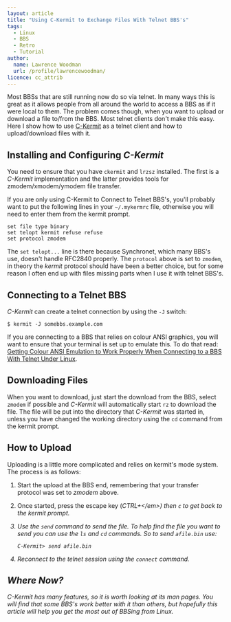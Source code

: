 ```yaml
---
layout: article
title: "Using C-Kermit to Exchange Files With Telnet BBS's"
tags:
  - Linux
  - BBS
  - Retro
  - Tutorial
author:
  name: Lawrence Woodman
  url: /profile/lawrencewoodman/
licence: cc_attrib
---
```


Most BBSs that are still running now do so via telnet.  In many ways this is great as it allows people from all around the world to access a BBS as if it were local to them.  The problem comes though, when you want to upload or download a file to/from the BBS.  Most telnet clients don't make this easy.  Here I show how to use [C-Kermit](http://www.kermitproject.org/ck90.html) as a telnet client and how to upload/download files with it.

## Installing and Configuring _C-Kermit_
You need to ensure that you have `ckermit` and `lrzsz` installed.  The first is a _C-Kermit_ implementation and the latter provides tools for zmodem/xmodem/ymodem file transfer.

If you are only using C-Kermit to Connect to Telnet BBS's, you'll probably want to put the following lines in your `~/.mykermrc` file, otherwise you will need to enter them from the kermit prompt.

    set file type binary
    set telopt kermit refuse refuse
    set protocol zmodem

The `set telopt...` line is there because Synchronet, which many BBS's use, doesn't handle RFC2840 properly.  The `protocol` above is set to `zmodem`, in theory the _kermit_ protocol should have been a better choice, but for some reason I often end up with files missing parts when I use it with telnet BBS's.

## Connecting to a Telnet BBS
_C-Kermit_ can create a telnet connection by using the `-J` switch:

    $ kermit -J somebbs.example.com

If you are connecting to a BBS that relies on colour ANSI graphics, you will want to ensure that your terminal is set up to emulate this.  To do that read: [Getting Colour ANSI Emulation to Work Properly When Connecting to a BBS With Telnet Under Linux](/2010/02/14/getting-colour-ansi-emulation-to-work-properly-when-connecting-to-a-bbs-with-telnet-under-linux/).

## Downloading Files
When you want to download, just start the download from the BBS, select `zmodem` if possible and _C-Kermit_ will automatically start `rz` to download the file.  The file will be put into the directory that _C-Kermit_ was started in, unless you have changed the working directory using the `cd` command from the kermit prompt.

## How to Upload
Uploading is a little more complicated and relies on kermit's mode system.  The process is as follows:
1. Start the upload at the BBS end, remembering that your transfer protocol was set to _zmodem_ above.
2. Once started, press the escape key (<em>CTRL+\</em>) then `c` to get back to the kermit prompt.
3. Use the `send` command to send the file.  To help find the file you want to send you can use the `ls` and `cd` commands.  So to send `afile.bin` use:

    <pre><code>C-Kermit> send afile.bin</code></pre>

4. Reconnect to the telnet session using the `connect` command.

## Where Now?
C-Kermit has many features, so it is worth looking at its man pages.  You will find that some BBS's work better with it than others, but hopefully this article will help you get the most out of BBSing from Linux.
